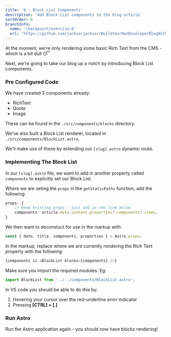 ```yaml
---
title: '6 - Block List Components'
description: 'Add Block List components to the blog article'
sortOrder: 6
branchInfo:
  name: 'checkpoint/exercise-6'
  url: 'https://github.com/jacksorjacksor/BuildYourOwnDeveloperBlogWithUmbraco15AndAstro/tree/checkpoint/start'
---
```


At the moment, we're only rendering some basic Rich Text from the CMS - which is a bit dull 😴

Next, we're going to take our blog up a notch by introducing Block List components.

### Pre Configured Code

We have created 3 components already:

- RichText
- Quote
- Image

These can be found in the `./src/components/blocks` directory.

We've also built a Block List renderer, located in `./src/components/BlockList.astro`.

We'll make use of these by extending our `[slug].astro` dynamic route.

### Implementing The Block List

In our `[slug].astro` file, we want to add in another property called `components` to explicitly set our Block List.

Where we are seting the `props` in the `getStaticPaths` function, add the following:

```ts title=./Code/Frontend/src/pages/blog/[slug].astro ins="components: article.data.content.properties?.components?.items,"
props: {
    // Keep existing props - just add in the line below
    components: article.data.content.properties?.components?.items,
}
```

We then want to deconstuct for use in the markup with:

```ts title=./Code/Frontend/src/pages/blog/[slug].astro ins="components"
const { date, title, components, properties } = Astro.props;
```

In the markup, replace where we are currently rendering the Rich Text property with the following:

```ts title=./Code/Frontend/src/pages/blog/[slug].astro
{components && <BlockList blocks={components} />}
```

Make sure you import the required modules. Eg:

```ts title=./Code/Frontend/src/pages/blog/[slug].astro
import BlockList from '../../components/BlockList.astro';
```

In VS code you should be able to do this by:

1. Hovering your cursor over the red-underline error indicator
2. Pressing **[CTRL] + [.]**

### Run Astro

Run the Astro application again - you should now have blocks rendering!
